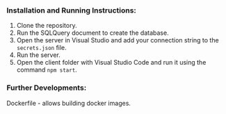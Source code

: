 ### Installation and Running Instructions:

1. Clone the repository.
2. Run the SQLQuery document to create the database.
3. Open the server in Visual Studio and add your connection string to the `secrets.json` file.
4. Run the server.
5. Open the client folder with Visual Studio Code and run it using the command `npm start`.

### Further Developments:
Dockerfile - allows building docker images.
